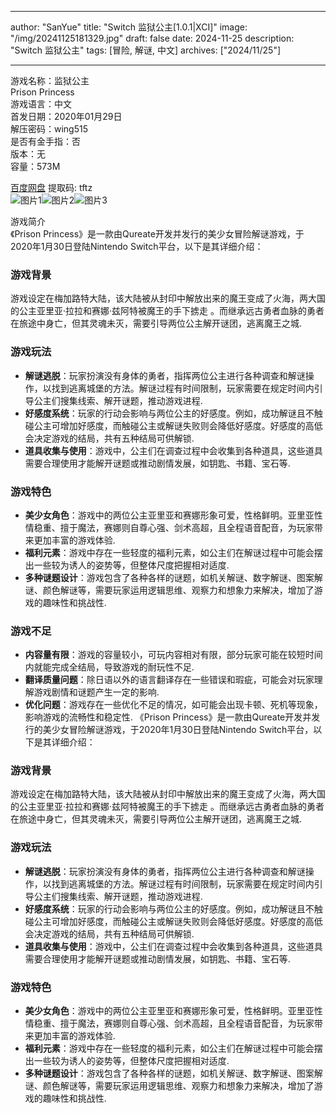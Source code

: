 
---
author: "SanYue"
title: "Switch 监狱公主[1.0.1|XCI]"
image: "/img/20241125181329.jpg"
draft: false
date: 2024-11-25
description: "Switch 监狱公主"
tags: [冒险, 解谜, 中文]
archives: ["2024/11/25"]

---

游戏名称：监狱公主   
Prison Princess    
游戏语言：中文  
首发日期：2020年01月29日  
解压密码：wing515  
是否有金手指：否  
版本：无   
容量：573M

[百度网盘](https://pan.baidu.com/s/1sDv_lwPnFe1btvU-VAaFiA) 提取码: tftz  
![图片1](/img/a1646e.jpg)![图片2](/img/ccc0674.jpg)![图片3](/img/6d9244.jpg)  

游戏简介  
《Prison Princess》是一款由Qureate开发并发行的美少女冒险解谜游戏，于2020年1月30日登陆Nintendo Switch平台，以下是其详细介绍：

### 游戏背景
游戏设定在梅加路特大陆，该大陆被从封印中解放出来的魔王变成了火海，两大国的公主亚里亚·拉拉和赛娜·兹阿特被魔王的手下掳走 。而继承远古勇者血脉的勇者在旅途中身亡，但其灵魂未灭，需要引导两位公主解开谜团，逃离魔王之城.

### 游戏玩法
- **解谜逃脱**：玩家扮演没有身体的勇者，指挥两位公主进行各种调查和解谜操作，以找到逃离城堡的方法。解谜过程有时间限制，玩家需要在规定时间内引导公主们搜集线索、解开谜题，推动游戏进程.
- **好感度系统**：玩家的行动会影响与两位公主的好感度。例如，成功解谜且不触碰公主可增加好感度，而触碰公主或解谜失败则会降低好感度。好感度的高低会决定游戏的结局，共有五种结局可供解锁.
- **道具收集与使用**：游戏中，公主们在调查过程中会收集到各种道具，这些道具需要合理使用才能解开谜题或推动剧情发展，如钥匙、书籍、宝石等.

### 游戏特色
- **美少女角色**：游戏中的两位公主亚里亚和赛娜形象可爱，性格鲜明。亚里亚性情稳重、擅于魔法，赛娜则自尊心强、剑术高超，且全程语音配音，为玩家带来更加丰富的游戏体验.
- **福利元素**：游戏中存在一些轻度的福利元素，如公主们在解谜过程中可能会摆出一些较为诱人的姿势等，但整体尺度把握相对适度.
- **多种谜题设计**：游戏包含了各种各样的谜题，如机关解谜、数字解谜、图案解谜、颜色解谜等，需要玩家运用逻辑思维、观察力和想象力来解决，增加了游戏的趣味性和挑战性.

### 游戏不足
- **内容量有限**：游戏的容量较小，可玩内容相对有限，部分玩家可能在较短时间内就能完成全结局，导致游戏的耐玩性不足.
- **翻译质量问题**：除日语以外的语言翻译存在一些错误和瑕疵，可能会对玩家理解游戏剧情和谜题产生一定的影响.
- **优化问题**：游戏存在一些优化不足的情况，如可能会出现卡顿、死机等现象，影响游戏的流畅性和稳定性.
 《Prison Princess》是一款由Qureate开发并发行的美少女冒险解谜游戏，于2020年1月30日登陆Nintendo Switch平台，以下是其详细介绍：

### 游戏背景
游戏设定在梅加路特大陆，该大陆被从封印中解放出来的魔王变成了火海，两大国的公主亚里亚·拉拉和赛娜·兹阿特被魔王的手下掳走 。而继承远古勇者血脉的勇者在旅途中身亡，但其灵魂未灭，需要引导两位公主解开谜团，逃离魔王之城.

### 游戏玩法
- **解谜逃脱**：玩家扮演没有身体的勇者，指挥两位公主进行各种调查和解谜操作，以找到逃离城堡的方法。解谜过程有时间限制，玩家需要在规定时间内引导公主们搜集线索、解开谜题，推动游戏进程.
- **好感度系统**：玩家的行动会影响与两位公主的好感度。例如，成功解谜且不触碰公主可增加好感度，而触碰公主或解谜失败则会降低好感度。好感度的高低会决定游戏的结局，共有五种结局可供解锁.
- **道具收集与使用**：游戏中，公主们在调查过程中会收集到各种道具，这些道具需要合理使用才能解开谜题或推动剧情发展，如钥匙、书籍、宝石等.

### 游戏特色
- **美少女角色**：游戏中的两位公主亚里亚和赛娜形象可爱，性格鲜明。亚里亚性情稳重、擅于魔法，赛娜则自尊心强、剑术高超，且全程语音配音，为玩家带来更加丰富的游戏体验.
- **福利元素**：游戏中存在一些轻度的福利元素，如公主们在解谜过程中可能会摆出一些较为诱人的姿势等，但整体尺度把握相对适度.
- **多种谜题设计**：游戏包含了各种各样的谜题，如机关解谜、数字解谜、图案解谜、颜色解谜等，需要玩家运用逻辑思维、观察力和想象力来解决，增加了游戏的趣味性和挑战性.

 
